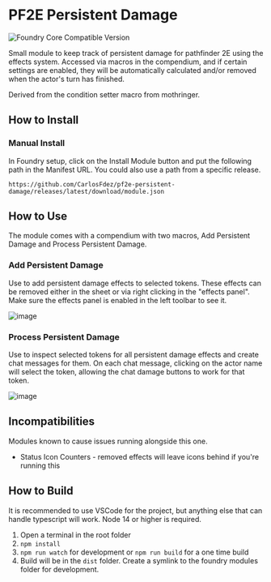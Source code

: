 # PF2E Persistent Damage
![Foundry Core Compatible Version](https://img.shields.io/badge/dynamic/json.svg?url=https%3A%2F%2Fraw.githubusercontent.com%2FCarlosFdez%2Fpf2e-persistent-damage%2Fmaster%2Fsrc%2Fmodule.json&label=Foundry%20Version&query=$.compatibleCoreVersion&colorB=orange)

Small module to keep track of persistent damage for pathfinder 2E using the effects system. Accessed via macros in the compendium, and if certain settings are enabled, they will be automatically calculated and/or removed when the actor's turn has finished.

Derived from the condition setter macro from mothringer.

## How to Install

### Manual Install
In Foundry setup, click on the Install Module button and put the following path in the Manifest URL. You could also use a path from a specific release.

`https://github.com/CarlosFdez/pf2e-persistent-damage/releases/latest/download/module.json`

## How to Use
The module comes with a compendium with two macros, Add Persistent Damage and Process Persistent Damage.

### Add Persistent Damage
Use to add persistent damage effects to selected tokens. These effects can be removed either in the sheet or via right clicking in the "effects panel". Make sure the effects panel is enabled in the left toolbar to see it.

![image](https://user-images.githubusercontent.com/1286721/111531022-62c71800-873a-11eb-8a15-06d017b8d4a6.png)

### Process Persistent Damage
Use to inspect selected tokens for all persistent damage effects and create chat messages for them. On each chat message, clicking on the actor name will select the token, allowing the chat damage buttons to work for that token.

![image](https://user-images.githubusercontent.com/1286721/111531253-a4f05980-873a-11eb-83b6-51a8939003f6.png)

## Incompatibilities
Modules known to cause issues running alongside this one.

* Status Icon Counters - removed effects will leave icons behind if you're running this

## How to Build
It is recommended to use VSCode for the project, but anything else that can handle typescript will work. Node 14 or higher is required.

1) Open a terminal in the root folder
2) `npm install`
3) `npm run watch` for development or `npm run build` for a one time build
4) Build will be in the `dist` folder. Create a symlink to the foundry modules folder for development.
